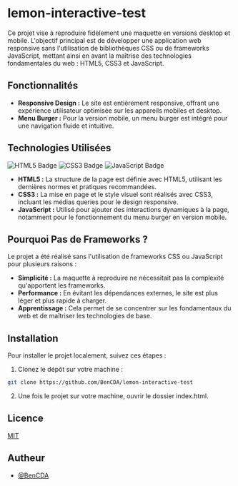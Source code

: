 # lemon-interactive-test

Ce projet vise à reproduire fidèlement une maquette en versions desktop et mobile. L'objectif principal est de développer une application web responsive sans l'utilisation de bibliothèques CSS ou de frameworks JavaScript, mettant ainsi en avant la maîtrise des technologies fondamentales du web : HTML5, CSS3 et JavaScript.

## Fonctionnalités

- **Responsive Design :** Le site est entièrement responsive, offrant une expérience utilisateur optimisée sur les appareils mobiles et desktop.
- **Menu Burger :** Pour la version mobile, un menu burger est intégré pour une navigation fluide et intuitive.

## Technologies Utilisées

![HTML5 Badge](https://img.shields.io/badge/HTML5-E34F26?style=for-the-badge&logo=html5&logoColor=white)
![CSS3 Badge](https://img.shields.io/badge/CSS3-1572B6?style=for-the-badge&logo=css3&logoColor=white)
![JavaScript Badge](https://img.shields.io/badge/JavaScript-F7DF1E?style=for-the-badge&logo=javascript&logoColor=black)

- **HTML5 :** La structure de la page est définie avec HTML5, utilisant les dernières normes et pratiques recommandées.
- **CSS3 :** La mise en page et le style visuel sont réalisés avec CSS3, incluant les médias queries pour le design responsive.
- **JavaScript :** Utilisé pour ajouter des interactions dynamiques à la page, notamment pour le fonctionnement du menu burger en version mobile.

## Pourquoi Pas de Frameworks ?

Le projet a été réalisé sans l'utilisation de frameworks CSS ou JavaScript pour plusieurs raisons :
- **Simplicité :** La maquette à reproduire ne nécessitait pas la complexité qu'apportent les frameworks.
- **Performance :** En évitant les dépendances externes, le site est plus léger et plus rapide à charger.
- **Apprentissage :** Cela permet de se concentrer sur les fondamentaux du web et de maîtriser les technologies de base.

## Installation

Pour installer le projet localement, suivez ces étapes :

1. Clonez le dépôt sur votre machine :

```bash
git clone https://github.com/BenCDA/lemon-interactive-test
```


2. Une fois le projet sur votre machine, ouvrir le dossier index.html.

## Licence
[MIT](https://choosealicense.com/licenses/mit/)

## Autheur
- [@BenCDA](https://www.github.com/BenCDA)

